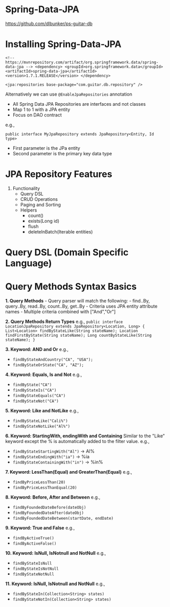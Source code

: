 # Spring-Data-JPA
https://github.com/dlbunker/ps-guitar-db

# Installing Spring-Data-JPA
`<!-- https://mvnrepository.com/artifact/org.springframework.data/spring-data-jpa -->
<dependency>
    <groupId>org.springframework.data</groupId>
    <artifactId>spring-data-jpa</artifactId>
    <version>1.7.1.RELEASE</version>
</dependency>`

`<jpa:repositories base-package="com.guitar.db.repository" />`

Alternatively we can use 
`@EnableJpaRepositories` annotation

- All Spring Data JPA Repositories are interfaces and not classes
- Map 1 to 1 with a JPA entity
- Focus on DAO contract

e.g.,

`public interface MyJpaRepository extends JpaRepository<Entity, Id type>`
- First parameter is the JPa entity
- Second parameter is the primary key data type

# JPA Repository Features
1. Functionality
	- Query DSL
	- CRUD Operations
	- Paging and Sorting
	- Helpers
		- count()
		- exists(Long id)
		- flush
		- deleteInBatch(Iterable entities)
		
# Query DSL (Domain Specific Language)

# Query Methods Syntax Basics
**1. Query Methods**
	- Query parser will match the following:
		- find..By, query..By, read..By, count..By, get..By
	- Criteria uses JPA entity attribute names
	- Multiple criteria combined with ["And","Or"]
	
**2. Query Methods Return Types**
e.g.,
`public interface LocationJpaRepository extends JpaRepository<Location, Long> {
	List<Location> findByStateLike(String stateName);
	Location findFirstByState(String stateName);
	Long countByStateLike(String stateName);
}`

**3. Keyword: AND and Or**
e.g., 
- `findByStateAndCountry("CA", "USA");`
- `findByStateOrState("CA", "AZ");`

**4. Keyword: Equals, Is and Not**
e.g.,
- `findByState("CA")`
- `findByStateIs("CA")`
- `findByStateEquals("CA")`
- `findByStateNot("CA")`

**5. Keyword: Like and NotLike**
e.g., 
- `findByStateLike("Cali%")`
- `findByStateNotLike("Al%")`

**6. Keyword: StartingWith, endingWith and Containing**
Similar to the "Like" keyword except the % is automatically added to the filter value.
e.g.,
- `findByStateStartingWith("Al")`   -> 	Al%
- `findByStateEndingWith("ia")`   -> 	%ia
- `findByStateContainingWith("in")`   -> 	%in%

**7. Keyword: LessThan(Equal) and GreaterThan(Equal)**
e.g.,
- `findByPriceLessThan(20)`
- `findByPriceLessThanEqual(20)`

**8. Keyword: Before, After and Between**
e.g.,
- `findByFoundedDateBefore(dateObj)`
- `findByFoundedDateAfter(dateObj)`
- `findByFoundedDateBetween(startDate, endDate)`

**9. Keyword: True and False**
e.g., 
- `findByActiveTrue()`
- `findByActiveFalse()`

**10. Keyword: IsNull, IsNotnull and NotNull**
e.g.,
- `findByStateIsNull`
- `findByStateIsNotNull`
- `findByStateNotNull`

**11. Keyword: IsNull, IsNotnull and NotNull**
e.g.,
- `findByStateIn(Collection<String> states)`
- `findByStateNotIn(Collection<String> states)`